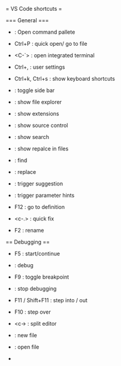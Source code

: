 = VS Code shortcuts =

=== General ===
* <C-S-P> : Open command pallete
* Ctrl+P : quick open/ go to file
* <C-`> : open integrated terminal
* Ctrl+, : user settings
* Ctrl+k, Ctrl+s : show keyboard shortcuts


* <c-b> : toggle side bar
* <c-s-e> : show file explorer
* <c-s-x> : show extensions
* <c-s-g> : show source control
* <c-s-f> : show search
* <c-s-h> : show repalce in files
* <c-f> : find
* <c-h> : replace

* <c-space> : trigger suggestion
* <c-shift-space> : trigger parameter hints
* F12 : go to definition
* <c-.> : quick fix
* F2 : rename


== Debugging ==
* F5 : start/continue
* <C-S-D> : debug
* F9 : toggle breakpoint
* <S-F5> : stop debugging
* F11 / Shift+F11 : step into / out
* F10 : step over

* <c-\> : split editor

* <c-n> : new file
* <c-o> : open file
*
